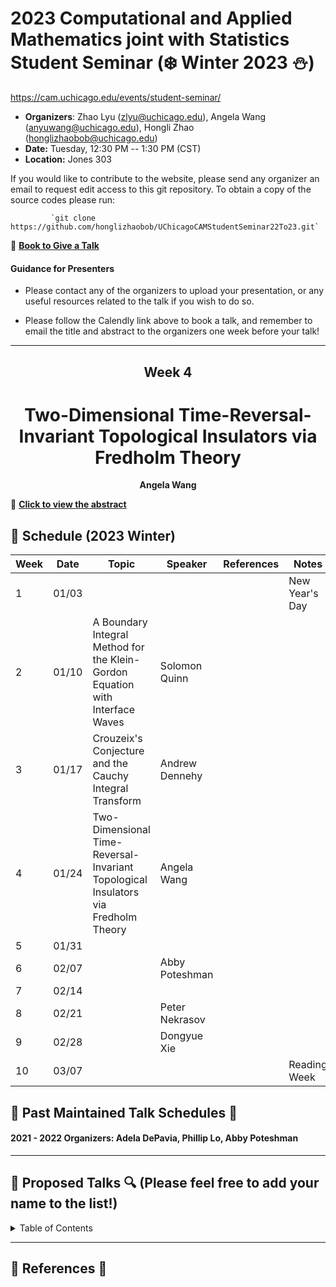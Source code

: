 # 2023 Computational and Applied Mathematics joint with Statistics Student Seminar (❄️ Winter 2023 ⛄️)

https://cam.uchicago.edu/events/student-seminar/

- **Organizers**: Zhao Lyu (zlyu@uchicago.edu), Angela Wang (anyuwang@uchicago.edu), Hongli Zhao (honglizhaobob@uchicago.edu)
- **Date:** Tuesday, 12:30 PM -- 1:30 PM (CST)
- **Location:** Jones 303  
  
If you would like to contribute to the website, please send any organizer an email to request edit access to this git repository. To obtain a copy of the source codes please run:

             `git clone https://github.com/honglizhaobob/UChicagoCAMStudentSeminar22To23.git`


📌 [**Book to Give a Talk**](https://calendly.com/camseminar/30min)

#### Guidance for Presenters

- Please contact any of the organizers to upload your presentation, or any useful resources related to the talk if you wish to do so.

- Please follow the Calendly link above to book a talk, and remember to email the title and abstract to the organizers one week before your talk!

--------------

<div align="center">
  <h2>  Week 4  </h2>
  <h1>  Two-Dimensional Time-Reversal-Invariant Topological Insulators via Fredholm Theory </h1>
  <strong> Angela Wang
  </strong>
</div>

📌 [**Click to view the abstract**](./abstracts/CAM_Seminar_Abstract_Solomon.pdf)


## 📅 Schedule (2023 Winter)
<div align="center">

| Week | Date   | Topic | Speaker                  | References | Notes |
| ---- | -----  | ----  | ----                     | ----       | ----  |
| 1    | 01/03  | | | |New Year's Day|
| 2    | 01/10  | A Boundary Integral Method for the Klein-Gordon Equation with Interface Waves | Solomon Quinn | | |
| 3    | 01/17  | Crouzeix's Conjecture and the Cauchy Integral Transform | Andrew Dennehy | | |
| 4    | 01/24  | Two-Dimensional Time-Reversal-Invariant Topological Insulators via Fredholm Theory | Angela Wang | | |
| 5    | 01/31  | | | | |
| 6    | 02/07  | |Abby Poteshman | | |
| 7    | 02/14  | | | | |
| 8    | 02/21  | |Peter Nekrasov| | |
| 9    | 02/28  | |Dongyue Xie | | |
| 10   | 03/07  | | | |Reading Week|

  
</div>

## 📅 Past Maintained Talk Schedules 📅

#### 2021 - 2022 Organizers: Adela DePavia, Phillip Lo, Abby Poteshman
---------


## 🔎 Proposed Talks 🔍 (Please feel free to add your name to the list!)

<details>
<summary>Table of Contents</summary>

###### 1. 



<br>[Back to top](#References)
</details>


----------
## 🔬 References 🔬 










